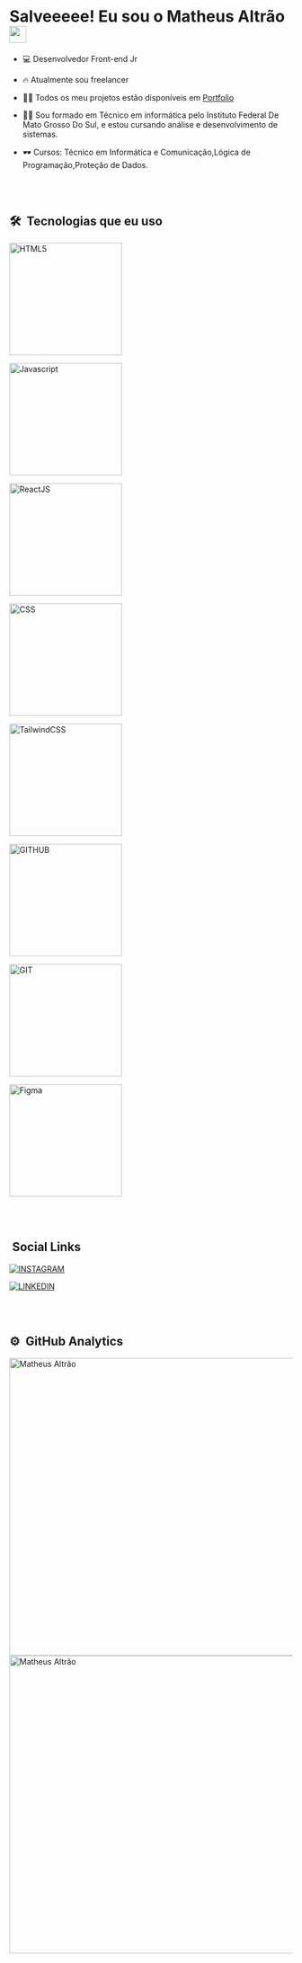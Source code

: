 <h1> Salveeeee! Eu sou o Matheus Altrão<img src="https://raw.githubusercontent.com/kaueMarques/kaueMarques/master/hi.gif" width="30px"></h1>

- 💻 Desenvolvedor Front-end Jr

- 🔥  Atualmente sou freelancer

- 👨‍💻 Todos os meu projetos estão disponíveis em  [Portfolio](https://matheusaltrao.github.io/portfolio/)

- 👨‍🎓 Sou formado em Técnico em informática pelo Instituto Federal De Mato Grosso Do Sul, e estou cursando análise e desenvolvimento de sistemas.

- 🕶 Cursos: Técnico em Informática e Comunicação,Lógica de Programação,Proteção de Dados.



<br><br>

## 🛠 &nbsp;Tecnologias que eu uso

<img width='200px' align="center" alt="HTML5"
src="https://cdn.jsdelivr.net/gh/devicons/devicon/icons/html5/html5-original.svg">

<img width='200px' align="center" alt="Javascript"
src="https://cdn.jsdelivr.net/gh/devicons/devicon/icons/javascript/javascript-original.svg">

<img width='200px' align="center" alt="ReactJS"
src="https://cdn.jsdelivr.net/gh/devicons/devicon/icons/react/react-original.svg" />

<img width='200px' align="center" alt="CSS"
src="https://cdn.jsdelivr.net/gh/devicons/devicon/icons/css3/css3-original.svg">

<img width='200px' align="center" alt="TailwindCSS"
src="https://cdn.jsdelivr.net/gh/devicons/devicon/icons/tailwindcss/tailwindcss-original-wordmark.svg" />

<img width='200px' align="center" alt="GITHUB"
src="https://cdn.jsdelivr.net/gh/devicons/devicon/icons/github/github-original.svg" />

<img width='200px' align="center" alt="GIT" 
src="https://cdn.jsdelivr.net/gh/devicons/devicon/icons/git/git-original.svg" />

<img width='200px' align="center" alt="Figma"
src="https://cdn.jsdelivr.net/gh/devicons/devicon/icons/figma/figma-original.svg" />


<br><br>
## &nbsp;Social Links

[<img align="center" alt="INSTAGRAM"
src="https://img.shields.io/badge/Instagram-E4405F?style=for-the-badge&logo=instagram&logoColor=white">](https://www.instagram.com/matheusaltrao_dev/)

[<img align="center" alt="LINKEDIN"
src="https://img.shields.io/badge/LinkedIn-0077B5?style=for-the-badge&logo=linkedin&logoColor=white">](https://www.linkedin.com/in/matheus-altrao/)

<br><br>

## ⚙️ &nbsp;GitHub Analytics

<p align="left">

<img width="530em" src="https://github-readme-stats.vercel.app/api?username=Matheusaltrao&show_icons=true&theme=synthwave" alt="Matheus Altrão"/>
  
<img width="530em" src="https://github-readme-stats.vercel.app/api/top-langs/?username=Matheusaltrao&layout=compact&theme=synthwave" alt="Matheus Altrão"/>
</p>







